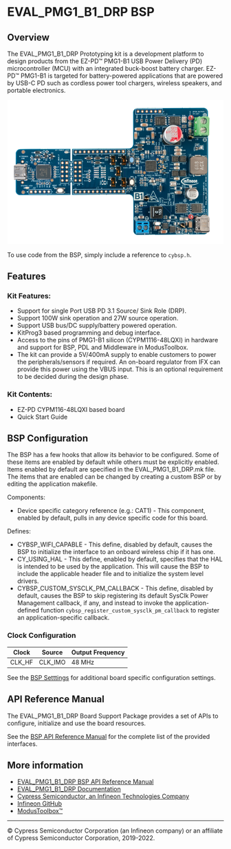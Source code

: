 # EVAL_PMG1_B1_DRP BSP

## Overview

The EVAL_PMG1_B1_DRP Prototyping kit is a development platform to design products from the EZ-PD™ PMG1-B1  USB Power Delivery (PD) microcontroller (MCU) with an integrated buck-boost battery charger. EZ-PD™ PMG1-B1  is targeted for battery-powered applications that are powered by USB-C PD such as cordless power tool chargers,  wireless speakers, and portable electronics.

![](docs/html/board.png)

To use code from the BSP, simply include a reference to `cybsp.h`.

## Features

### Kit Features:

* Support for single Port USB PD 3.1 Source/ Sink Role (DRP).
* Support 100W sink operation and 27W source operation.
* Support USB bus/DC supply/battery powered operation.
* KitProg3 based programming and debug interface.
* Access to the pins of PMG1-B1 silicon (CYPM1116-48LQXI) in hardware and support for BSP, PDL and Middleware in ModusToolbox.
* The kit can provide a 5V/400mA supply to enable customers to power the peripherals/sensors if required. An on-board regulator from IFX can provide this power using the VBUS input. This is an optional requirement to be decided during the design phase.

### Kit Contents:

* EZ-PD CYPM116-48LQXI based board
* Quick Start Guide

## BSP Configuration

The BSP has a few hooks that allow its behavior to be configured. Some of these items are enabled by default while others must be explicitly enabled. Items enabled by default are specified in the EVAL_PMG1_B1_DRP.mk file. The items that are enabled can be changed by creating a custom BSP or by editing the application makefile.

Components:
* Device specific category reference (e.g.: CAT1) - This component, enabled by default, pulls in any device specific code for this board.

Defines:
* CYBSP_WIFI_CAPABLE - This define, disabled by default, causes the BSP to initialize the interface to an onboard wireless chip if it has one.
* CY_USING_HAL - This define, enabled by default, specifies that the HAL is intended to be used by the application. This will cause the BSP to include the applicable header file and to initialize the system level drivers.
* CYBSP_CUSTOM_SYSCLK_PM_CALLBACK - This define, disabled by default, causes the BSP to skip registering its default SysClk Power Management callback, if any, and instead to invoke the application-defined function `cybsp_register_custom_sysclk_pm_callback` to register an application-specific callback.

### Clock Configuration

| Clock    | Source    | Output Frequency |
|----------|-----------|------------------|
| CLK_HF   | CLK_IMO   | 48 MHz           |

See the [BSP Setttings][settings] for additional board specific configuration settings.

## API Reference Manual

The EVAL_PMG1_B1_DRP Board Support Package provides a set of APIs to configure, initialize and use the board resources.

See the [BSP API Reference Manual][api] for the complete list of the provided interfaces.

## More information
* [EVAL_PMG1_B1_DRP BSP API Reference Manual][api]
* [EVAL_PMG1_B1_DRP Documentation](https://www.infineon.com/EVAL_PMG1_B1_DRP)
* [Cypress Semiconductor, an Infineon Technologies Company](http://www.cypress.com)
* [Infineon GitHub](https://github.com/infineon)
* [ModusToolbox™](https://www.cypress.com/products/modustoolbox-software-environment)

[api]: https://infineon.github.io/TARGET_EVAL_PMG1_B1_DRP/html/modules.html
[settings]: https://infineon.github.io/TARGET_EVAL_PMG1_B1_DRP/html/md_bsp_settings.html

---
© Cypress Semiconductor Corporation (an Infineon company) or an affiliate of Cypress Semiconductor Corporation, 2019-2022.
